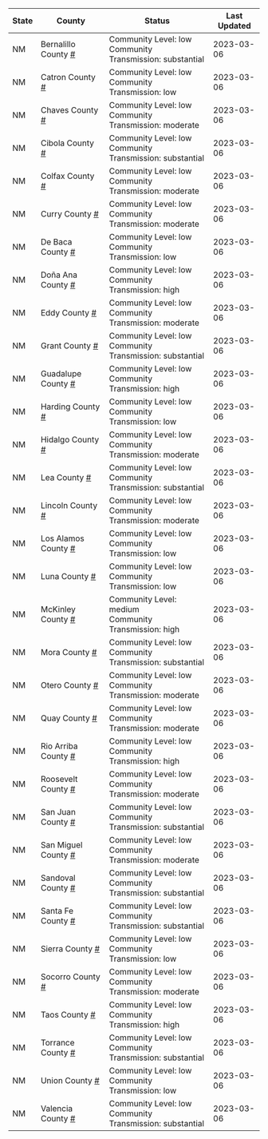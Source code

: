 State | County | Status | Last Updated
--- | --- | --- | --- 
NM | Bernalillo County <a href="#bernalillo_county">#</a> | <a name="bernalillo_county"></a>Community Level: low<br/>Community Transmission: substantial | 2023-03-06
NM | Catron County <a href="#catron_county">#</a> | <a name="catron_county"></a>Community Level: low<br/>Community Transmission: low | 2023-03-06
NM | Chaves County <a href="#chaves_county">#</a> | <a name="chaves_county"></a>Community Level: low<br/>Community Transmission: moderate | 2023-03-06
NM | Cibola County <a href="#cibola_county">#</a> | <a name="cibola_county"></a>Community Level: low<br/>Community Transmission: substantial | 2023-03-06
NM | Colfax County <a href="#colfax_county">#</a> | <a name="colfax_county"></a>Community Level: low<br/>Community Transmission: moderate | 2023-03-06
NM | Curry County <a href="#curry_county">#</a> | <a name="curry_county"></a>Community Level: low<br/>Community Transmission: moderate | 2023-03-06
NM | De Baca County <a href="#de_baca_county">#</a> | <a name="de_baca_county"></a>Community Level: low<br/>Community Transmission: low | 2023-03-06
NM | Doña Ana County <a href="#doña_ana_county">#</a> | <a name="doña_ana_county"></a>Community Level: low<br/>Community Transmission: high | 2023-03-06
NM | Eddy County <a href="#eddy_county">#</a> | <a name="eddy_county"></a>Community Level: low<br/>Community Transmission: moderate | 2023-03-06
NM | Grant County <a href="#grant_county">#</a> | <a name="grant_county"></a>Community Level: low<br/>Community Transmission: substantial | 2023-03-06
NM | Guadalupe County <a href="#guadalupe_county">#</a> | <a name="guadalupe_county"></a>Community Level: low<br/>Community Transmission: high | 2023-03-06
NM | Harding County <a href="#harding_county">#</a> | <a name="harding_county"></a>Community Level: low<br/>Community Transmission: low | 2023-03-06
NM | Hidalgo County <a href="#hidalgo_county">#</a> | <a name="hidalgo_county"></a>Community Level: low<br/>Community Transmission: moderate | 2023-03-06
NM | Lea County <a href="#lea_county">#</a> | <a name="lea_county"></a>Community Level: low<br/>Community Transmission: substantial | 2023-03-06
NM | Lincoln County <a href="#lincoln_county">#</a> | <a name="lincoln_county"></a>Community Level: low<br/>Community Transmission: moderate | 2023-03-06
NM | Los Alamos County <a href="#los_alamos_county">#</a> | <a name="los_alamos_county"></a>Community Level: low<br/>Community Transmission: low | 2023-03-06
NM | Luna County <a href="#luna_county">#</a> | <a name="luna_county"></a>Community Level: low<br/>Community Transmission: low | 2023-03-06
NM | McKinley County <a href="#mckinley_county">#</a> | <a name="mckinley_county"></a>Community Level: medium<br/>Community Transmission: high | 2023-03-06
NM | Mora County <a href="#mora_county">#</a> | <a name="mora_county"></a>Community Level: low<br/>Community Transmission: substantial | 2023-03-06
NM | Otero County <a href="#otero_county">#</a> | <a name="otero_county"></a>Community Level: low<br/>Community Transmission: moderate | 2023-03-06
NM | Quay County <a href="#quay_county">#</a> | <a name="quay_county"></a>Community Level: low<br/>Community Transmission: moderate | 2023-03-06
NM | Rio Arriba County <a href="#rio_arriba_county">#</a> | <a name="rio_arriba_county"></a>Community Level: low<br/>Community Transmission: high | 2023-03-06
NM | Roosevelt County <a href="#roosevelt_county">#</a> | <a name="roosevelt_county"></a>Community Level: low<br/>Community Transmission: moderate | 2023-03-06
NM | San Juan County <a href="#san_juan_county">#</a> | <a name="san_juan_county"></a>Community Level: low<br/>Community Transmission: substantial | 2023-03-06
NM | San Miguel County <a href="#san_miguel_county">#</a> | <a name="san_miguel_county"></a>Community Level: low<br/>Community Transmission: moderate | 2023-03-06
NM | Sandoval County <a href="#sandoval_county">#</a> | <a name="sandoval_county"></a>Community Level: low<br/>Community Transmission: substantial | 2023-03-06
NM | Santa Fe County <a href="#santa_fe_county">#</a> | <a name="santa_fe_county"></a>Community Level: low<br/>Community Transmission: substantial | 2023-03-06
NM | Sierra County <a href="#sierra_county">#</a> | <a name="sierra_county"></a>Community Level: low<br/>Community Transmission: low | 2023-03-06
NM | Socorro County <a href="#socorro_county">#</a> | <a name="socorro_county"></a>Community Level: low<br/>Community Transmission: moderate | 2023-03-06
NM | Taos County <a href="#taos_county">#</a> | <a name="taos_county"></a>Community Level: low<br/>Community Transmission: high | 2023-03-06
NM | Torrance County <a href="#torrance_county">#</a> | <a name="torrance_county"></a>Community Level: low<br/>Community Transmission: substantial | 2023-03-06
NM | Union County <a href="#union_county">#</a> | <a name="union_county"></a>Community Level: low<br/>Community Transmission: low | 2023-03-06
NM | Valencia County <a href="#valencia_county">#</a> | <a name="valencia_county"></a>Community Level: low<br/>Community Transmission: substantial | 2023-03-06
